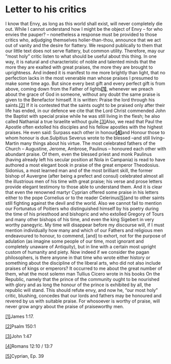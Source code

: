 # Letter to his critics

I know that Envy, as long as this world shall exist, will never completely die out. While I cannot understand how I might be the object of Envy – for who envies the pauper? – nonetheless a response must be provided to those critics who, adjudging themselves holier-than-thou, announce that we act out of vanity and the desire for flattery. We respond publically to them that our little text does not serve flattery, but common utility. Therefore, may our “most holy” critic  listen to what should be useful about this thing. In one way, it is natural and characteristic of noble and talented minds that the more they are exalted with great praises, the more they are brought to uprightness. And indeed it is manifest to me more brightly than light, that no perfection lacks in the most venerable man whose praises I presumed to make some time ago. But since every best gift and every perfect gift is from above, coming down from the Father of lights[**\[1\]**](applewebdata://C3A63984-2FAC-43BA-884E-F50F6FB80BF0#_ftn1), whenever we preach about the grace of God in someone, without any doubt the same praise is given to the Benefactor himself. It is written: Praise the lord through his saints.[\[2\]](applewebdata://C3A63984-2FAC-43BA-884E-F50F6FB80BF0#_ftn2)  If it is contested that the saints ought to be praised only after their life has ended, in our defence we cite that the Lord Christ commended John the Baptist with special praise while he was still living in the flesh; he also called Nathanial a true Israelite without guile.[\[3\]](applewebdata://C3A63984-2FAC-43BA-884E-F50F6FB80BF0#_ftn3)Also, we read that Paul the Apostle often extolled his disciples and his fellow apostles with the highest praises. He even said: Surpass each other in honour[**\[4\]**](applewebdata://C3A63984-2FAC-43BA-884E-F50F6FB80BF0#_ftn4)and Honour those to whom honour is due.Sulpitius Severus wrote to the blessed –and still living– Martin many things about his virtue. The most celebrated fathers of the Church – Augustine, Jerome, Ambrose, Paulinus – honoured each other with abundant praise. Of them, even the blessed priest and monk Paulinus \(having already left his secular position at Nola in Campania\) is read to have authored a most elegant book in praise of the great emperor Theodosius. Sidonius, a most learned man and of the most brilliant skill, the former bishop of Auvergne \(after being a prefect and consul\) celebrated almost all the illustrious men of his time with great praise; his verse and prose letters provide elegant testimony to those able to understand them. And it is clear that even the renowned martyr Cyprian offered some praise in his letters either to the pope Cornelius or to the reader Celerinus[\[5\]](applewebdata://C3A63984-2FAC-43BA-884E-F50F6FB80BF0#_ftn5)and to other saints still fighting against the devil and the world. Also we cannot fail to mention our Fortunatus of Poitiers who distinguished himself by his poetry during the time of his priesthood and bishopric and who extolled Gregory of Tours and many other bishops of his time, and even the king Sigebert in very worthy panegyric. My time will disappear before my discourse will, if I must mention individually how many and which of our Fathers and religious men endeavoured to honour, to commend, \[and\] to exhort, not for the purpose of adulation \(as imagine some people of our time, most ignorant and completely unaware of Antiquity\), but in line with a certain most upright custom of humanity and piety. Now indeed if we consider the pagan philosophers, is there anyone in that time who wrote either history or something about the discipline of the liberal arts, who did not also include praises of kings or emperors? It occurred to me about the great number of them, what the most solemn man Tullius Cicero wrote in his books On the Republic, namely that the prince of the community ought to be nourished with glory and as long the honour of the prince is exhibited by all, the republic will stand. This should refute envy, and now he, “our most holy” critic, blushing, concedes that our lords and fathers may be honoured and revered by us with suitable praise. For whosoever is worthy of praise, will never grow angry about the praise of praiseworthy men.  


[\[1\]](applewebdata://C3A63984-2FAC-43BA-884E-F50F6FB80BF0#_ftnref1)James 1:17.

[\[2\]](applewebdata://C3A63984-2FAC-43BA-884E-F50F6FB80BF0#_ftnref2)Psalm 150:1

[\[3\]](applewebdata://C3A63984-2FAC-43BA-884E-F50F6FB80BF0#_ftnref3)John 1:47

[\[4\]](applewebdata://C3A63984-2FAC-43BA-884E-F50F6FB80BF0#_ftnref4)Romans 12:10 / 13:7

[\[5\]](applewebdata://C3A63984-2FAC-43BA-884E-F50F6FB80BF0#_ftnref5)Cyprian, Ep. 39

